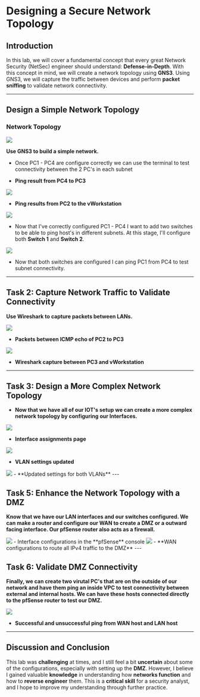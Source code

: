 # Designing a Secure Network Topology


## Introduction
In this lab, we will cover a fundamental concept that every great Network Security (NetSec) engineer should understand: **Defense-in-Depth**. With this concept in mind, we will create a network topology using **GNS3**. Using GNS3, we will capture the traffic between devices and perform **packet sniffing** to validate network connectivity.

---



## Design a Simple Network Topology

### Network Topology 
<img src="https://github.com/user-attachments/assets/ac38ee8c-cd22-47f0-b64f-6ce397fe19c7">  

**Use GNS3 to build a simple network.**  
- Once PC1 - PC4 are configure correctly we can use the terminal to test connectivity between the 2 PC's in each subnet

- **Ping result from PC4 to PC3**
<img src="https://github.com/user-attachments/assets/9ee8df5c-6177-415e-8663-9ec574df81f8">  

- **Ping results from PC2 to the vWorkstation**  
<img src="https://github.com/user-attachments/assets/5bbe421e-6001-47e7-ae46-aa0427e87b82">

  
- Now that I've correctly configured PC1 - PC4 I want to add two switches to be able to ping host's in different subnets. At this stage, I'll configure both **Switch 1** and **Switch 2**.

<img src="https://github.com/user-attachments/assets/f8e6c644-57fc-46a3-98c5-92f096c0373c">

- Now that both switches are configured I can ping PC1 from PC4 to test subnet connectivity.

---

## Task 2: Capture Network Traffic to Validate Connectivity  
**Use Wireshark to capture packets between LANs.**  

<img src="https://github.com/user-attachments/assets/da957d2f-ae39-4c44-b2ed-b5f39d81ecfc">

- **Packets between ICMP echo of PC2 to PC3**

<img src="https://github.com/user-attachments/assets/93b449b9-a2cd-48bc-9708-648d83fc08a1">

- **Wireshark capture between PC3 and vWorkstation** 

---
## Task 3: Design a More Complex Network Topology
- **Now that we have all of our IOT's setup we can create a more complex network topology by configuring our Interfaces.**

<img src="https://github.com/user-attachments/assets/e35daef7-2067-461b-839e-29b984d82b36">  

   - **Interface assignments page**
<img src="https://github.com/user-attachments/assets/d1f488ed-98ac-40da-8d54-223bfa41125c">  

   - **VLAN settings updated**
<img src="https://github.com/user-attachments/assets/052da270-1964-476d-a436-90d500d95f9d">
   - **Updated settings for both VLANs**
---

## Task 5: Enhance the Network Topology with a DMZ  
**Know that we have our LAN interfaces and our switches configured. We can make a router and configure our WAN to create a DMZ or a outward facing interface. Our pfSense router also acts as a firewall.**

<img src="https://github.com/user-attachments/assets/acbb992d-0832-4a6e-a9a8-2fae54a0f1b8">
- Interface configurations in the **pfSense** console

<img src="https://github.com/user-attachments/assets/e36bf2a2-45da-4b50-a93e-bfb560ee0968">
- **WAN configurations to route all IPv4 traffic to the DMZ**  
---

## Task 6: Validate DMZ Connectivity  
**Finally, we can create two virutal PC's that are on the outside of our network and have them ping an inside VPC to test connectivity between external and internal hosts. We can have these hosts connected directly to the pfSense router to test our DMZ.**  


<img src="https://github.com/user-attachments/assets/44563af2-238d-477e-8b01-fa84e0754691">  

- **Successful and unsuccessful ping from WAN host and LAN host**

---

## Discussion and Conclusion  
This lab was **challenging** at times, and I still feel a bit **uncertain** about some of the configurations, especially with setting up the **DMZ**. However, I believe I gained valuable **knowledge** in understanding how **networks function** and how to **reverse engineer** them. This is a **critical skill** for a security analyst, and I hope to improve my understanding through further practice.


